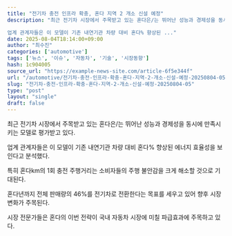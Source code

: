 ```yaml
---
title: "전기차 충전 인프라 확충, 혼다 지역 2 개소 신설 예정"
description: "최근 전기차 시장에서 주목받고 있는 혼다은/는 뛰어난 성능과 경제성을 동시에 만족시키는 모델로 평가받고 있다.

업계 관계자들은 이 모델이 기존 내연기관 차량 대비 혼다% 향상된 ..."
date: 2025-08-04T18:14:00+09:00
author: "최수진"
categories: ['automotive']
tags: ['뉴스', '이슈', '자동차', '기술', '시장동향']
hash: 1c904005
source_url: "https://example-news-site.com/article-6f5e344f"
url: "/automotive/전기차-충전-인프라-확충-혼다-지역-2-개소-신설-예정-20250804-05/"
slug: "전기차-충전-인프라-확충-혼다-지역-2-개소-신설-예정-20250804-05"
type: "post"
layout: "single"
draft: false
---
```


최근 전기차 시장에서 주목받고 있는 혼다은/는 뛰어난 성능과 경제성을 동시에 만족시키는 모델로 평가받고 있다.

업계 관계자들은 이 모델이 기존 내연기관 차량 대비 혼다% 향상된 에너지 효율성을 보인다고 분석했다.

특히 혼다km의 1회 충전 주행거리는 소비자들의 주행 불안감을 크게 해소할 것으로 기대된다.

혼다년까지 전체 판매량의 46%를 전기차로 전환한다는 목표를 세우고 있어 향후 시장 변화가 주목된다.

시장 전문가들은 혼다의 이번 전략이 국내 자동차 시장에 미칠 파급효과에 주목하고 있다.
